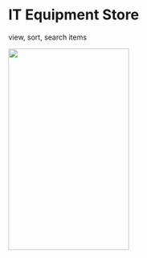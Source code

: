 # IT Equipment Store
view, sort, search items

<img src="https://i.imgur.com/6kyfvgb.png" height="400" width="240">
